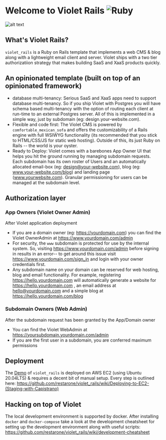 # Welcome to Violet Rails ![Ruby](https://github.com/restarone/violet_rails/workflows/Ruby/badge.svg)
![alt text](https://user-images.githubusercontent.com/35935196/116006240-49867680-a5d8-11eb-82f6-aea6e333942b.png)


## What's Violet Rails?
`violet_rails` is a Ruby on Rails template that implements a web CMS & blog along with a lightweight email client and server. Violet ships with a two tier authorizatiion strategy that makes building SaaS and XaaS products quickly. 
## An opinionated template (built on top of an opinionated framework)

* database multi-tenancy: Serious SaaS and XaaS apps need to support database multi-tenancy. So if you ship Violet with Postgres you will have schema based multi-tenancy with the option of routing each client at run-time to an external Postgres server. All of this is implemented in a simple way, just by subdomain (eg: design.your-website.com).
* Flexible and code first: The Violet CMS is powered  by `comfortable_mexican_sofa` and offers the customizability of a Rails engine with full WSIWYG functionality (its recommended that you stick to HTML/CSS/JS for static web hosting). Outside of this, its just Ruby on Rails -- the world is your oyster.
* Ready to Deploy: Violet comes with a barebones App Owner UI that helps you hit the ground running by managing subdomain requests. Each subdomain has its own roster of Users and an automatically allocated email-box (eg: design@your-website.com), blog (eg: www.your-website.com/blog) and landing page (www.yourwebsite.com). Granular permissioning for users can be managed at the subdomain level.

## Authorization layer
### App Owners (Violet Owner Admin)
After Violet application deployment
* If you are a domain owner (eg: https://yourdomain.com) you can find the Violet OwnerAdmin at https://www.yourdomain.com/admin 
* For security, the `www` subdomain is protected for use by the internal system. So, visiting https://www.yourdomain.com/admin before signing in results in an error-- to get around this issue visit https://www.yourdomain.com/sign_in and login with your owner credentials first.
* Any subdomain name on your domain can be reserved for web hosting, blog and email functionality. For example, registering https://hello.yourdomain.com will automatically generate a website for https://hello.yourdomain.com , an email address at hello@yourdomain.com and a simple blog at https://hello.yourdomain.com/blog
### Subdomain Owners (Web Admin)
After the subdomain request has been granted by the App/Domain owner
* You can find the Violet WebAdmin at https://yoursubdomain.yourdomain.com/admin 
* If you are the first user in a subdomain, you are conferred maximum permissions

## Deployment
The [Demo](https://violet.restarone.solutions/) of `violet_rails` is deployed on AWS EC2 (using Ubuntu 20.04LTS) & requires a decent bit of manual setup. Every step is outlined here: https://github.com/restarone/violet_rails/wiki/Deploying-to-EC2-(Staging-with-Capistrano)

## Hacking on top of Violet
The local development environment is supported by docker. After installing `docker` and `docker-compose` take a look at the development cheatsheet for setting up the development environment along with useful scripts: https://github.com/restarone/violet_rails/wiki/development-cheatsheet

